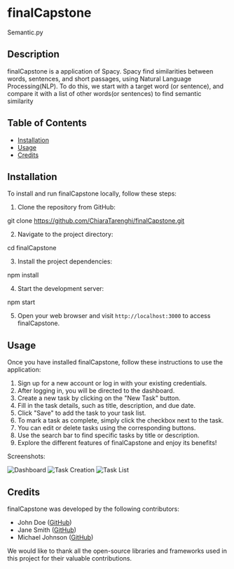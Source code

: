 # finalCapstone

Semantic.py

## Description

finalCapstone is a application of Spacy. Spacy find similarities between words, sentences, and short passages, using Natural Language Processing(NLP). To do this, we start with a target word (or sentence), and compare it with a list of other words(or sentences) to find semantic similarity

## Table of Contents

- [Installation](#installation)
- [Usage](#usage)
- [Credits](#credits)

## Installation

To install and run finalCapstone locally, follow these steps:

1. Clone the repository from GitHub:

git clone https://github.com/ChiaraTarenghi/finalCapstone.git

2. Navigate to the project directory:

cd finalCapstone

3. Install the project dependencies:

npm install

4. Start the development server:

npm start

5. Open your web browser and visit `http://localhost:3000` to access finalCapstone.

## Usage

Once you have installed finalCapstone, follow these instructions to use the application:

1. Sign up for a new account or log in with your existing credentials.
2. After logging in, you will be directed to the dashboard.
3. Create a new task by clicking on the "New Task" button.
4. Fill in the task details, such as title, description, and due date.
5. Click "Save" to add the task to your task list.
6. To mark a task as complete, simply click the checkbox next to the task.
7. You can edit or delete tasks using the corresponding buttons.
8. Use the search bar to find specific tasks by title or description.
9. Explore the different features of finalCapstone and enjoy its benefits!

Screenshots:

![Dashboard](screenshots/dashboard.png)
![Task Creation](screenshots/task-creation.png)
![Task List](screenshots/task-list.png)

## Credits

finalCapstone was developed by the following contributors:

- John Doe ([GitHub](https://github.com/johndoe))
- Jane Smith ([GitHub](https://github.com/janesmith))
- Michael Johnson ([GitHub](https://github.com/michaeljohnson))

We would like to thank all the open-source libraries and frameworks used in this project for their valuable contributions.

